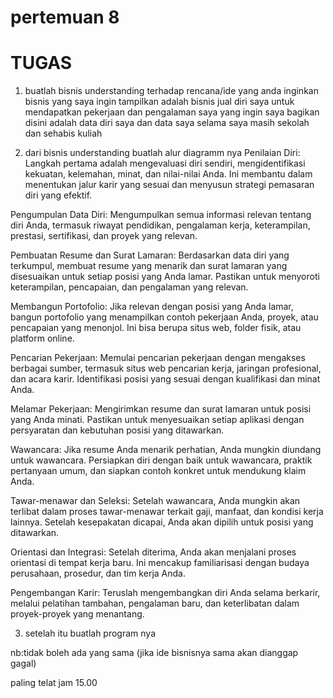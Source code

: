 # pertemuan 8


# TUGAS 

1. buatlah bisnis understanding terhadap rencana/ide yang anda inginkan 
bisnis yang saya ingin tampilkan adalah bisnis jual diri saya untuk mendapatkan pekerjaan dan pengalaman saya yang ingin saya bagikan disini adalah data diri saya dan data saya selama saya masih sekolah dan sehabis kuliah 

2. dari bisnis understanding buatlah alur diagramm nya
Penilaian Diri: Langkah pertama adalah mengevaluasi diri sendiri, mengidentifikasi kekuatan, kelemahan, minat, dan nilai-nilai Anda. Ini membantu dalam menentukan jalur karir yang sesuai dan menyusun strategi pemasaran diri yang efektif.

Pengumpulan Data Diri: Mengumpulkan semua informasi relevan tentang diri Anda, termasuk riwayat pendidikan, pengalaman kerja, keterampilan, prestasi, sertifikasi, dan proyek yang relevan.

Pembuatan Resume dan Surat Lamaran: Berdasarkan data diri yang terkumpul, membuat resume yang menarik dan surat lamaran yang disesuaikan untuk setiap posisi yang Anda lamar. Pastikan untuk menyoroti keterampilan, pencapaian, dan pengalaman yang relevan.

Membangun Portofolio: Jika relevan dengan posisi yang Anda lamar, bangun portofolio yang menampilkan contoh pekerjaan Anda, proyek, atau pencapaian yang menonjol. Ini bisa berupa situs web, folder fisik, atau platform online.

Pencarian Pekerjaan: Memulai pencarian pekerjaan dengan mengakses berbagai sumber, termasuk situs web pencarian kerja, jaringan profesional, dan acara karir. Identifikasi posisi yang sesuai dengan kualifikasi dan minat Anda.

Melamar Pekerjaan: Mengirimkan resume dan surat lamaran untuk posisi yang Anda minati. Pastikan untuk menyesuaikan setiap aplikasi dengan persyaratan dan kebutuhan posisi yang ditawarkan.

Wawancara: Jika resume Anda menarik perhatian, Anda mungkin diundang untuk wawancara. Persiapkan diri dengan baik untuk wawancara, praktik pertanyaan umum, dan siapkan contoh konkret untuk mendukung klaim Anda.

Tawar-menawar dan Seleksi: Setelah wawancara, Anda mungkin akan terlibat dalam proses tawar-menawar terkait gaji, manfaat, dan kondisi kerja lainnya. Setelah kesepakatan dicapai, Anda akan dipilih untuk posisi yang ditawarkan.

Orientasi dan Integrasi: Setelah diterima, Anda akan menjalani proses orientasi di tempat kerja baru. Ini mencakup familiarisasi dengan budaya perusahaan, prosedur, dan tim kerja Anda.

Pengembangan Karir: Teruslah mengembangkan diri Anda selama berkarir, melalui pelatihan tambahan, pengalaman baru, dan keterlibatan dalam proyek-proyek yang menantang.

3. setelah itu buatlah program nya


nb:tidak boleh ada yang sama (jika ide bisnisnya sama akan dianggap gagal)

paling telat jam 15.00
